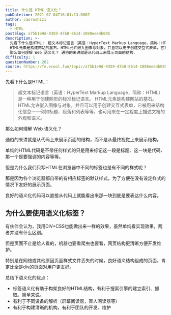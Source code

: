 ```yaml
---
title: 什么是 HTML 语义化？
pubDatetime: 2021-07-04T16:01:13.000Z
author: caorushizi
tags:
  - HTML
postSlug: a75b1e9d-9359-47b0-8614-1088eee4b085
description: >-
  先看下什么是HTML： 超文本标记语言（英语：HyperText Markup Language，简称：HTML）是一种用于创建网页的标准标记语言。
  HTML元素是构建网站的基石。HTML允许嵌入图像与对象，并且可以用于创建交互式表单，它被用来结构化信息——例如标题、段落和列表等等，也可用来在一定程度上描述文档的外观和语义。
  那么如何理解 Web 语义化？ 通俗的来讲就是从代码上来展示页面的结构，
difficulty: 1
questionNumber: 262
source: https://fe.ecool.fun/topic/a75b1e9d-9359-47b0-8614-1088eee4b085
---
```


先看下什么是HTML：

> 超文本标记语言（英语：HyperText Markup Language，简称：HTML）是一种用于创建网页的标准标记语言。
> HTML元素是构建网站的基石。HTML允许嵌入图像与对象，并且可以用于创建交互式表单，它被用来结构化信息——例如标题、段落和列表等等，也可用来在一定程度上描述文档的外观和语义。


那么如何理解 Web 语义化？

通俗的来讲就是从代码上来展示页面的结构，而不是从最终视觉上来展示结构。

单纯的HTML代码是不带任何样式的只是用来标记这一段是标题、这一块是代码、那一个是要强调的内容等等。

但是为什么我们只写HTML在浏览器中不同的标签也是有不同的样式呢？

那是因为各个浏览器都自带的有相应标签的默认样式，为了方便在没有设定样式的情况下友好的展示页面。

良好的语义化代码可以直接从代码上就能看出来那一块到底是要表达什么内容。

## 为什么要使用语义化标签？

有伙伴会认为，我用DIV+CSS也能做出来一样的效果，虽然单纯看实现效果，两者并没有什么区别。

但是页面不止是给人看的，机器也要看爬虫也要看，网页结构更清晰方便开发维护。

特别是在网络或其他原因页面样式文件丢失的时候，良好语义结构组成的页面，肯定比全是div的页面对用户更友好。

总结下语义化的优点：

* 标签语义化有助于构架良好的HTML结构，有利于搜索引擎的建立索引、抓取。简单来说。
* 有利于不同设备的解析（屏幕阅读器，盲人阅读器等）
* 有利于构建清晰的机构，有利于团队的开发、维护






